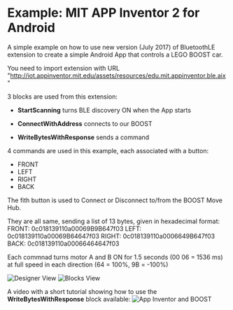 # Example: MIT APP Inventor 2 for Android

A simple example on how to use new version (July 2017) of BluetoothLE extension to create a simple Android App that controls
a LEGO BOOST car.

You need to import extension with URL "http://iot.appinventor.mit.edu/assets/resources/edu.mit.appinventor.ble.aix"

3 blocks are used from this extension:

- **StartScanning** turns BLE discovery ON when the App starts

- **ConnectWithAddress** connects to our BOOST

- **WriteBytesWithResponse** sends a command

4 commands are used in this example, each associated with a button:
- FRONT
- LEFT
- RIGHT
- BACK

The fith button is used to Connect or Disconnect to/from the BOOST Move Hub.

They are all same, sending a list of 13 bytes, given in hexadecimal format:
FRONT: 0c018139110a00069B9B647f03
LEFT: 0c018139110a00069B64647f03
RIGHT: 0c018139110a0006649B647f03
BACK: 0c018139110a00066464647f03

Each commnad turns motor A and B ON for 1.5 seconds (00 06 = 1536 ms) at full speed in each direction (64 = 100%, 9B = -100%)

![Designer View](https://github.com/JorgePe/BOOSTreveng/blob/master/Examples/AppInventor/BOOST_RC_01.png)
![Blocks View](https://github.com/JorgePe/BOOSTreveng/blob/master/Examples/AppInventor/BOOST_RC_02.png)

A video with a short tutorial showing how to use the **WriteBytesWithResponse** block available:
![App Inventor and BOOST](https://youtu.be/As90gAQfyFM)
